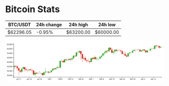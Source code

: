 # Bitcoin Stats

BTC/USDT|24h change|24h high|24h low|
|---|---|---|---|
|$62296.05|-0.95%|$63200.00|$60000.00|

<img src="./chart.svg">
